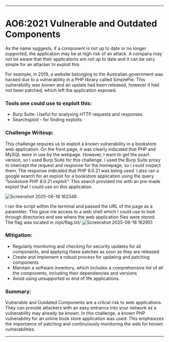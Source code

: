 ***
# AO6:2021 Vulnerable and Outdated Components

As the name suggests, if a component is not up to date or no longer supported, the application may be at high risk of an attack. A company may not be aware that their applications are not up to date and it can be very simple for an attacker to exploit this. 

For example, in 2019, a website belonging to the Australian government was hacked due to a vulnerability in a PHP library called SimplePie. This vulnerability was known and an update had been released, however it had not been patched, which left the application exposed. 

### Tools one could use to exploit this:
- Burp Suite: Useful for analysing HTTP requests and responses
- Searchsploit - for finding exploits


### Challenge Writeup:
This challenge requires us to exploit a known vulnerability in a bookstore web application. On the front page, it was clearly indicated that PHP and MySQL were in use by the webpage. 
However, I want to get the exact version, so I used Burp Suite for this challenge. I used the Burp Suite proxy to intercept the request and response for the homepage, so I could inspect them. The response indicated that PHP 8.0.21 was being used. 
I also ran a google search for an exploit for a bookstore application using the query "bookstore PHP 8.0.21 exploit". This search provided me with an pre-made exploit that I could use on this application. 



![Screenshot 2025-06-18 162348](https://github.com/user-attachments/assets/4025a978-eafc-4d8d-8a49-706248be1335)



I ran the script within the terminal and passed the URL of the page as a parameter. This gave me access to a web shell which I could use to look through directories and see where the web application files were stored. The flag was located in /opt/flag.txt/
![Screenshot 2025-06-18 162951](https://github.com/user-attachments/assets/4d50ba02-13b9-4efb-880a-1b9bc70f0e46)




### Mitigation:
- Regularly monitoring and checking for security updates for all components, and applying these patches as soon as they are released
- Create and implement a robust process for updating and patching components
- Maintain a software inventory, which includes a comprehensive list of all the components, including their dependencies and versions
- Avoid using unsupported or end of life applications. 

### Summary:
Vulnerable and Outdated Components are a critcal risk to web applications. They can provide attackers with an easy entrance into your network as a vulnerability may already be known. 
In this challenge, a known PHP vulnerability for an online book store application was used. This emphasizes the importance of patching and continuiously monitoring the web for known vulnerabilities. 


***
